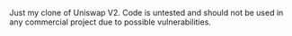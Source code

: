 Just my clone of Uniswap V2. Code is untested and should not be used in any commercial project due to possible vulnerabilities.
